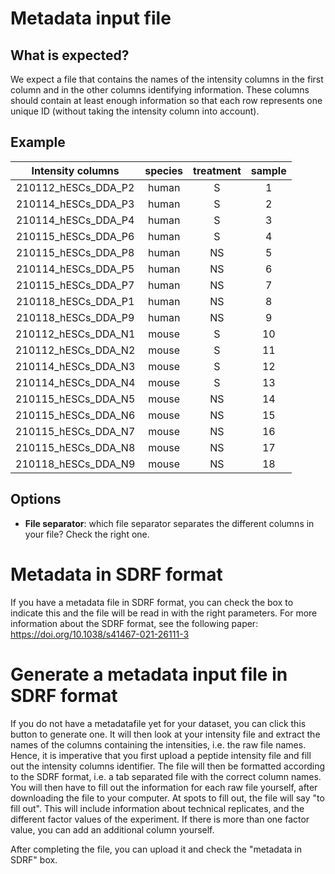 Metadata input file
======================

What is expected?
------------------------

We expect a file that contains the names of the intensity columns in the first column and in the other columns identifying information. These columns should contain at least enough information so that each row represents one unique ID (without taking the intensity column into account).


Example 
-----------

| Intensity   columns 	|   species 	  |   treatment     	|   sample 	  |
|:-------------------:	|:-------:	|:---------:	|:------:	|
| 210112_hESCs_DDA_P2 	|  human  	|     S     	|    1   	|
| 210114_hESCs_DDA_P3 	|  human  	|     S     	|    2   	|
| 210114_hESCs_DDA_P4 	|  human  	|     S     	|    3   	|
| 210115_hESCs_DDA_P6 	|  human  	|     S     	|    4   	|
| 210115_hESCs_DDA_P8 	|  human  	|     NS     	|    5   	|
| 210114_hESCs_DDA_P5 	|  human  	|     NS     	|    6   	|
| 210115_hESCs_DDA_P7 	|  human  	|     NS     	|    7   	|
| 210118_hESCs_DDA_P1 	|  human  	|     NS     	|    8   	|
| 210118_hESCs_DDA_P9 	|  human  	|     NS     	|    9   	|
| 210112_hESCs_DDA_N1 	|  mouse  	|     S     	|   10   	|
| 210112_hESCs_DDA_N2 	|  mouse  	|     S     	|   11   	|
| 210114_hESCs_DDA_N3 	|  mouse  	|     S     	|   12   	|
| 210114_hESCs_DDA_N4 	|  mouse  	|     S     	|   13   	|
| 210115_hESCs_DDA_N5 	|  mouse  	|     NS     	|   14   	|
| 210115_hESCs_DDA_N6 	|  mouse  	|     NS     	|   15   	|
| 210115_hESCs_DDA_N7 	|  mouse  	|     NS     	|   16   	|
| 210115_hESCs_DDA_N8 	|  mouse  	|     NS     	|   17   	|
| 210118_hESCs_DDA_N9 	|  mouse  	|     NS     	|   18   	|

Options 
---------

- **File separator**: which file separator separates the different columns in your file? Check the right one.


Metadata in SDRF format
==========================

If you have a metadata file in SDRF format, you can check the box to indicate this and the file will be read in with the right parameters.
For more information about the SDRF format, see the following paper:
https://doi.org/10.1038/s41467-021-26111-3


Generate a metadata input file in SDRF format
===============================================

If you do not have a metadatafile yet for your dataset, you can click this button to generate one.
It will then look at your intensity file and extract the names of the columns containing the intensities, i.e. the raw file names.
Hence, it is imperative that you first upload a peptide intensity file and fill out the intensity columns identifier.
The file will then be formatted according to the SDRF format, i.e. a tab separated file with the correct column names.
You will then have to fill out the information for each raw file yourself, after downloading the file to your computer.
At spots to fill out, the file will say "to fill out". This will include information about technical replicates, and the different factor values of the experiment. If there is more than one factor value, you can add an additional column yourself.

After completing the file, you can upload it and check the "metadata in SDRF" box.
